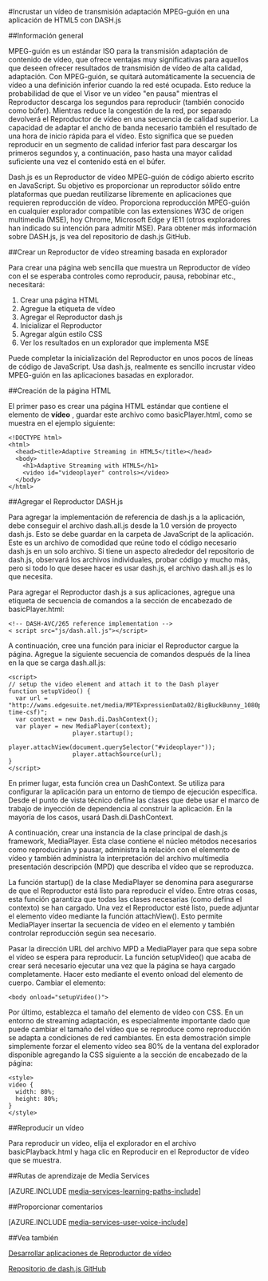 <properties 
    pageTitle="Incrustar un vídeo de transmisión adaptación MPEG-guión en una aplicación de HTML5 con DASH.js | Microsoft Azure" 
    description="En este tema se muestra cómo incrustar un vídeo MPEG-guión adaptación transmisión en una aplicación de HTML5 con DASH.js." 
    authors="Juliako" 
    manager="erikre" 
    editor="" 
    services="media-services" 
    documentationCenter=""/>

<tags 
    ms.service="media-services" 
    ms.workload="media" 
    ms.tgt_pltfrm="na" 
    ms.devlang="na" 
    ms.topic="article" 
    ms.date="09/26/2016" 
    ms.author="juliako"/>


#<a name="embedding-a-mpeg-dash-adaptive-streaming-video-in-an-html5-application-with-dashjs"></a>Incrustar un vídeo de transmisión adaptación MPEG-guión en una aplicación de HTML5 con DASH.js

##<a name="overview"></a>Información general

MPEG-guión es un estándar ISO para la transmisión adaptación de contenido de vídeo, que ofrece ventajas muy significativas para aquellos que deseen ofrecer resultados de transmisión de vídeo de alta calidad, adaptación. Con MPEG-guión, se quitará automáticamente la secuencia de vídeo a una definición inferior cuando la red esté ocupada. Esto reduce la probabilidad de que el Visor ve un vídeo "en pausa" mientras el Reproductor descarga los segundos para reproducir (también conocido como búfer). Mientras reduce la congestión de la red, por separado devolverá el Reproductor de vídeo en una secuencia de calidad superior. La capacidad de adaptar el ancho de banda necesario también el resultado de una hora de inicio rápida para el vídeo. Esto significa que se pueden reproducir en un segmento de calidad inferior fast para descargar los primeros segundos y, a continuación, paso hasta una mayor calidad suficiente una vez el contenido está en el búfer.

Dash.js es un Reproductor de vídeo MPEG-guión de código abierto escrito en JavaScript. Su objetivo es proporcionar un reproductor sólido entre plataformas que puedan reutilizarse libremente en aplicaciones que requieren reproducción de vídeo. Proporciona reproducción MPEG-guión en cualquier explorador compatible con las extensiones W3C de origen multimedia (MSE), hoy Chrome, Microsoft Edge y IE11 (otros exploradores han indicado su intención para admitir MSE). Para obtener más información sobre DASH.js, js vea del repositorio de dash.js GitHub.


##<a name="creating-a-browser-based-streaming-video-player"></a>Crear un Reproductor de vídeo streaming basada en explorador

Para crear una página web sencilla que muestra un Reproductor de vídeo con el se esperaba controles como reproducir, pausa, rebobinar etc., necesitará:

1. Crear una página HTML
1. Agregue la etiqueta de vídeo
1. Agregar el Reproductor dash.js
1. Inicializar el Reproductor
1. Agregar algún estilo CSS
1. Ver los resultados en un explorador que implementa MSE

Puede completar la inicialización del Reproductor en unos pocos de líneas de código de JavaScript. Usa dash.js, realmente es sencillo incrustar vídeo MPEG-guión en las aplicaciones basadas en explorador.

##<a name="creating-the-html-page"></a>Creación de la página HTML

El primer paso es crear una página HTML estándar que contiene el elemento de **vídeo** , guardar este archivo como basicPlayer.html, como se muestra en el ejemplo siguiente:

    <!DOCTYPE html>
    <html>
      <head><title>Adaptive Streaming in HTML5</title></head>
      <body>
        <h1>Adaptive Streaming with HTML5</h1>
        <video id="videoplayer" controls></video>
      </body>
    </html>

##<a name="adding-the-dashjs-player"></a>Agregar el Reproductor DASH.js

Para agregar la implementación de referencia de dash.js a la aplicación, debe conseguir el archivo dash.all.js desde la 1.0 versión de proyecto dash.js. Esto se debe guardar en la carpeta de JavaScript de la aplicación. Este es un archivo de comodidad que reúne todo el código necesario dash.js en un solo archivo. Si tiene un aspecto alrededor del repositorio de dash.js, observará los archivos individuales, probar código y mucho más, pero si todo lo que desee hacer es usar dash.js, el archivo dash.all.js es lo que necesita.

Para agregar el Reproductor dash.js a sus aplicaciones, agregue una etiqueta de secuencia de comandos a la sección de encabezado de basicPlayer.html:

    <!-- DASH-AVC/265 reference implementation -->
    < script src="js/dash.all.js"></script>


A continuación, cree una función para iniciar el Reproductor cargue la página. Agregue la siguiente secuencia de comandos después de la línea en la que se carga dash.all.js:

    <script>
    // setup the video element and attach it to the Dash player
    function setupVideo() {
      var url = "http://wams.edgesuite.net/media/MPTExpressionData02/BigBuckBunny_1080p24_IYUV_2ch.ism/manifest(format=mpd-time-csf)";
      var context = new Dash.di.DashContext();
      var player = new MediaPlayer(context);
                      player.startup();
                      player.attachView(document.querySelector("#videoplayer"));
                      player.attachSource(url);
    }
    </script>

En primer lugar, esta función crea un DashContext. Se utiliza para configurar la aplicación para un entorno de tiempo de ejecución específica. Desde el punto de vista técnico define las clases que debe usar el marco de trabajo de inyección de dependencia al construir la aplicación. En la mayoría de los casos, usará Dash.di.DashContext.

A continuación, crear una instancia de la clase principal de dash.js framework, MediaPlayer. Esta clase contiene el núcleo métodos necesarios como reproducirán y pausar, administra la relación con el elemento de vídeo y también administra la interpretación del archivo multimedia presentación descripción (MPD) que describa el vídeo que se reproduzca.

La función startup() de la clase MediaPlayer se denomina para asegurarse de que el Reproductor está listo para reproducir el vídeo. Entre otras cosas, esta función garantiza que todas las clases necesarias (como defina el contexto) se han cargado. Una vez el Reproductor esté listo, puede adjuntar el elemento vídeo mediante la función attachView(). Esto permite MediaPlayer insertar la secuencia de vídeo en el elemento y también controlar reproducción según sea necesario.

Pasar la dirección URL del archivo MPD a MediaPlayer para que sepa sobre el vídeo se espera para reproducir. La función setupVideo() que acaba de crear será necesario ejecutar una vez que la página se haya cargado completamente. Hacer esto mediante el evento onload del elemento de cuerpo. Cambiar el <body> elemento:

    <body onload="setupVideo()">

Por último, establezca el tamaño del elemento de vídeo con CSS. En un entorno de streaming adaptación, es especialmente importante dado que puede cambiar el tamaño del vídeo que se reproduce como reproducción se adapta a condiciones de red cambiantes. En esta demostración simple simplemente forzar el elemento vídeo sea 80% de la ventana del explorador disponible agregando la CSS siguiente a la sección de encabezado de la página:
    
    <style>
    video {
      width: 80%;
      height: 80%;
    }
    </style>

##<a name="playing-a-video"></a>Reproducir un vídeo

Para reproducir un vídeo, elija el explorador en el archivo basicPlayback.html y haga clic en Reproducir en el Reproductor de vídeo que se muestra.


##<a name="media-services-learning-paths"></a>Rutas de aprendizaje de Media Services

[AZURE.INCLUDE [media-services-learning-paths-include](../../includes/media-services-learning-paths-include.md)]

##<a name="provide-feedback"></a>Proporcionar comentarios

[AZURE.INCLUDE [media-services-user-voice-include](../../includes/media-services-user-voice-include.md)]

##<a name="see-also"></a>Vea también

[Desarrollar aplicaciones de Reproductor de vídeo](media-services-develop-video-players.md)

[Repositorio de dash.js GitHub](https://github.com/Dash-Industry-Forum/dash.js) 
